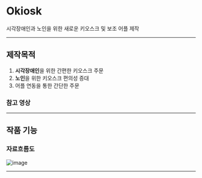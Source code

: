 # Okiosk
시각장애인과 노인을 위한 새로운 키오스크 및 보조 어플 제작 

---
## 제작목적
1. **시각장애인**을 위한 간편한 키오스크 주문
2. **노인**을 위한 키오스크 편의성 증대
3. 어플 연동을 통한 간단한 주문

### 참고 영상




---
## 작품 기능
### 자료흐름도
![image](https://github.com/Tharsis01/Okiosk/assets/113442040/6b2e7635-189c-4e55-8ed8-23404785ba3e)

---
